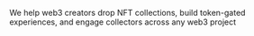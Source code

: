 We help web3 creators drop NFT collections, build token-gated experiences, and engage collectors across any web3 project